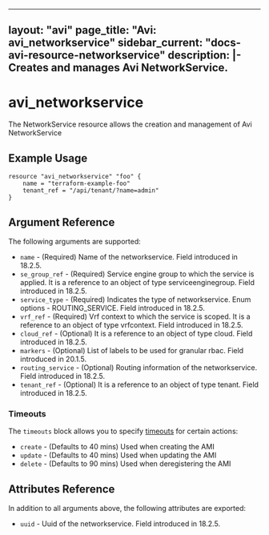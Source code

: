 <!--
    Copyright 2021 VMware, Inc.
    SPDX-License-Identifier: Mozilla Public License 2.0
-->
---
layout: "avi"
page_title: "Avi: avi_networkservice"
sidebar_current: "docs-avi-resource-networkservice"
description: |-
  Creates and manages Avi NetworkService.
---

# avi_networkservice

The NetworkService resource allows the creation and management of Avi NetworkService

## Example Usage

```hcl
resource "avi_networkservice" "foo" {
    name = "terraform-example-foo"
    tenant_ref = "/api/tenant/?name=admin"
}
```

## Argument Reference

The following arguments are supported:

* `name` - (Required) Name of the networkservice. Field introduced in 18.2.5.
* `se_group_ref` - (Required) Service engine group to which the service is applied. It is a reference to an object of type serviceenginegroup. Field introduced in 18.2.5.
* `service_type` - (Required) Indicates the type of networkservice. Enum options - ROUTING_SERVICE. Field introduced in 18.2.5.
* `vrf_ref` - (Required) Vrf context to which the service is scoped. It is a reference to an object of type vrfcontext. Field introduced in 18.2.5.
* `cloud_ref` - (Optional) It is a reference to an object of type cloud. Field introduced in 18.2.5.
* `markers` - (Optional) List of labels to be used for granular rbac. Field introduced in 20.1.5.
* `routing_service` - (Optional) Routing information of the networkservice. Field introduced in 18.2.5.
* `tenant_ref` - (Optional) It is a reference to an object of type tenant. Field introduced in 18.2.5.


### Timeouts

The `timeouts` block allows you to specify [timeouts](https://www.terraform.io/docs/configuration/resources.html#timeouts) for certain actions:

* `create` - (Defaults to 40 mins) Used when creating the AMI
* `update` - (Defaults to 40 mins) Used when updating the AMI
* `delete` - (Defaults to 90 mins) Used when deregistering the AMI

## Attributes Reference

In addition to all arguments above, the following attributes are exported:

* `uuid` -  Uuid of the networkservice. Field introduced in 18.2.5.

